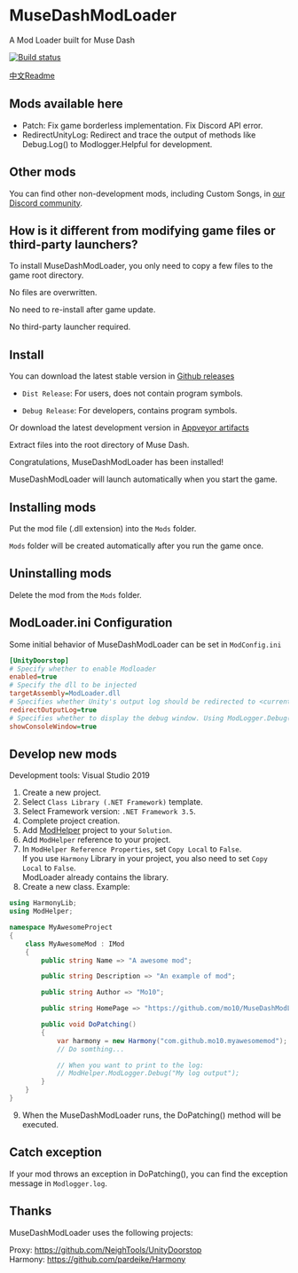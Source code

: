 # MuseDashModLoader
A Mod Loader built for Muse Dash

[![Build status](https://ci.appveyor.com/api/projects/status/x6u9uqyk0cvrnoa5?svg=true)](https://ci.appveyor.com/project/mo10/musedashmodloader)

[中文Readme](README.zh.md)

## Mods available here

- Patch: Fix game borderless implementation. Fix Discord API error.
- RedirectUnityLog: Redirect and trace the output of methods like Debug.Log() to Modlogger.Helpful for development.

## Other mods

You can find other non-development mods, including Custom Songs, in [our Discord community](https://discord.gg/PmJgAnnNXy).

## How is it different from modifying game files or third-party launchers?

To install MuseDashModLoader, you only need to copy a few files to the game root directory.

No files are overwritten.

No need to re-install after game update.

No third-party launcher required.

## Install

You can download the latest stable version in [Github releases](releases)

  - `Dist Release`: For users, does not contain program symbols.

  - `Debug Release`: For developers, contains program symbols.

Or download the latest development version in [Appveyor artifacts](https://ci.appveyor.com/project/mo10/musedashmodloader/build/artifacts)

Extract files into the root directory of Muse Dash.

Congratulations, MuseDashModLoader has been installed!

MuseDashModLoader will launch automatically when you start the game.

## Installing mods

Put the mod file (.dll extension) into the `Mods` folder.

`Mods` folder will be created automatically after you run the game once.

## Uninstalling mods

Delete the mod from the `Mods` folder.

## ModLoader.ini Configuration

Some initial behavior of MuseDashModLoader can be set in `ModConfig.ini`

```ini
[UnityDoorstop]
# Specify whether to enable Modloader
enabled=true
# Specify the dll to be injected
targetAssembly=ModLoader.dll
# Specifies whether Unity's output log should be redirected to <current folder>\output_log.txt
redirectOutputLog=true
# Specifies whether to display the debug window. Using ModLogger.Debug() method
showConsoleWindow=true
```

## Develop new mods

Development tools: Visual Studio 2019

1. Create a new project.
2. Select `Class Library (.NET Framework)` template.
3. Select Framework version: `.NET Framework 3.5`.
4. Complete project creation.
5. Add [ModHelper](ModHelper) project to your `Solution`.
6. Add `ModHelper` reference to your project.
7. In `ModHelper Reference Properties`, set `Copy Local` to `False`.  
If you use `Harmony` Library in your project, you also need to set `Copy Local` to `False`.  
ModLoader already contains the library.
8. Create a new class. Example: 
```csharp
using HarmonyLib;
using ModHelper;

namespace MyAwesomeProject
{
    class MyAwesomeMod : IMod
    {
        public string Name => "A awesome mod";

        public string Description => "An example of mod";

        public string Author => "Mo10";

        public string HomePage => "https://github.com/mo10/MuseDashModLoader";

        public void DoPatching()
        {
            var harmony = new Harmony("com.github.mo10.myawesomemod");
            // Do somthing...

            // When you want to print to the log:
            // ModHelper.ModLogger.Debug("My log output");
        }
    }
}
```

9. When the MuseDashModLoader runs, the DoPatching() method will be executed.

## Catch exception

If your mod throws an exception in DoPatching(), you can find the exception message in `Modlogger.log`.

## Thanks

MuseDashModLoader uses the following projects:

Proxy: https://github.com/NeighTools/UnityDoorstop  
Harmony: https://github.com/pardeike/Harmony

